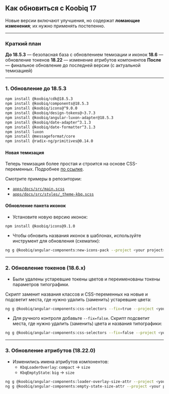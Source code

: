 ## Как обновиться с Koobiq 17

Новые версии включают улучшения, но содержат **ломающие изменения**; их нужно применять постепенно.

---

### Краткий план

**До 18.5.3** — безопасная база с обновлением темизации и иконок
**18.6** — обновление токенов
**18.22** — изменение атрибутов компонентов
**После** — финальное обновление до последней версии (с актуальной темизацией)

---

### 1. Обновление до 18.5.3

```bash
npm install @koobiq/cdk@18.5.3
npm install @koobiq/components@18.5.3
npm install @koobiq/icons@^9.0.0
npm install @koobiq/design-tokens@~3.7.3
npm install @koobiq/angular-luxon-adapter@18.5.3
npm install @koobiq/date-adapter^3.1.3
npm install @koobiq/date-formatter^3.1.3
npm install luxon
npm install @messageformat/core
npm install @radix-ng/primitives@0.14.0
```

#### Новая темизация

Теперь темизация более простая и строится на основе CSS-переменных. Подробнее [по ссылке](https://koobiq.io/ru/main/theming/overview#как-использовать?).

Смотрите примеры в репозитории:

- [`apps/docs/src/main.scss`](https://github.com/koobiq/angular-components/blob/main/apps/docs/src/main.scss)
- [`apps/docs/src/styles/_theme-kbq.scss`](https://github.com/koobiq/angular-components/blob/main/apps/docs/src/styles/_theme-kbq.scss)

#### Обновление пакета иконок

- Установите новую версию иконок:

```bash
npm install @koobiq/icons@9.1.0
```

- Чтобы обновить названия иконок в шаблонах, используйте инструмент для обновления (схематик):

```bash
ng g @koobiq/angular-components:new-icons-pack --project <your project>
```

---

### 2. Обновление токенов (18.6.x)

- Были удалены устаревшие токены цветов и переименованы токены параметров типографики.

Скрипт заменит названия классов и CSS-переменных на новые и подсветит места, где нужно удалить (заменить) устаревшие цвета:

```bash
ng g @koobiq/angular-components:css-selectors --fix=true --project <your project>
```

- Для ручного контроля добавьте `--fix=false`. Скрипт подсветит места, где нужно удалить (заменить) цвета и названия типографики:

```bash
ng g @koobiq/angular-components:css-selectors --fix=false --project <your project>
```

---

### 3. Обновление атрибутов (18.22.0)

- Изменились имена атрибутов компонентов:
    - `KbqLoaderOverlay`: `compact` → `size`
    - `KbqEmptyState`: `big` → `size`

```bash
ng g @koobiq/angular-components:loader-overlay-size-attr --project <your project>
ng g @koobiq/angular-components:empty-state-size-attr --project <your project>
```
